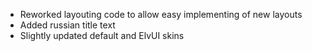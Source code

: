 - Reworked layouting code to allow easy implementing of new layouts
- Added russian title text
- Slightly updated default and ElvUI skins
